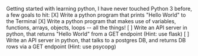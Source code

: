 Getting started with learning python, I have never touched Python 3 before, a few goals to hit:
[X] Write a python program that prints "Hello World" to the Terminal
[X] Write a python program that makes use of variables, functions, arrays, objects, loops -- all the things!
[ ] Write an API server in python, that returns "Hello World" from a GET endpoint (Hint: use flask)
[ ] Write an API server in python, that talks to a postgres DB, and returns DB rows via a GET endpoint (Hint: use psycopg)